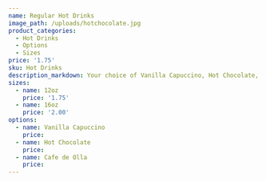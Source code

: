 ```yaml
---
name: Regular Hot Drinks
image_path: /uploads/hotchocolate.jpg
product_categories:
  - Hot Drinks
  - Options
  - Sizes
price: '1.75'
sku: Hot Drinks
description_markdown: Your choice of Vanilla Capuccino, Hot Chocolate, or Cafe de Olla.
sizes:
  - name: 12oz
    price: '1.75'
  - name: 16oz
    price: '2.00'
options:
  - name: Vanilla Capuccino
    price:
  - name: Hot Chocolate
    price:
  - name: Cafe de Olla
    price:
---
```

